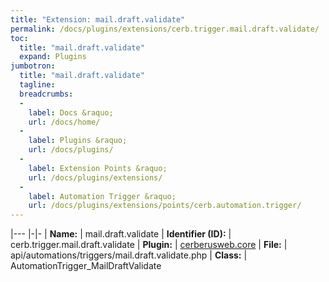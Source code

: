 ```yaml
---
title: "Extension: mail.draft.validate"
permalink: /docs/plugins/extensions/cerb.trigger.mail.draft.validate/
toc:
  title: "mail.draft.validate"
  expand: Plugins
jumbotron:
  title: "mail.draft.validate"
  tagline: 
  breadcrumbs:
  -
    label: Docs &raquo;
    url: /docs/home/
  -
    label: Plugins &raquo;
    url: /docs/plugins/
  -
    label: Extension Points &raquo;
    url: /docs/plugins/extensions/
  -
    label: Automation Trigger &raquo;
    url: /docs/plugins/extensions/points/cerb.automation.trigger/
---
```


|---
|-|-
| **Name:** | mail.draft.validate
| **Identifier (ID):** | cerb.trigger.mail.draft.validate
| **Plugin:** | [cerberusweb.core](/docs/plugins/cerberusweb.core/)
| **File:** | api/automations/triggers/mail.draft.validate.php
| **Class:** | AutomationTrigger_MailDraftValidate

